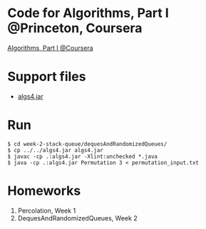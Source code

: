 # Code for Algorithms, Part I @Princeton, Coursera
[Algorithms, Part I @Coursera](https://www.coursera.org/learn/introduction-to-algorithms/home/welcome)

# Support files

- [algs4.jar](http://algs4.cs.princeton.edu/code/index.php#stdlib)

# Run

```
$ cd week-2-stack-queue/dequesAndRandomizedQueues/
$ cp ../../algs4.jar algs4.jar
$ javac -cp .:algs4.jar -Xlint:unchecked *.java
$ java -cp .:algs4.jar Permutation 3 < permutation_input.txt
```


# Homeworks

1. Percolation, Week 1
2. DequesAndRandomizedQueues, Week 2

